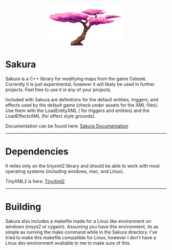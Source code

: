 <div align="center">
	<img src="assets/cherry_tree.png">
</div>

# Sakura
Sakura is a C++ library for modifying maps from the game Celeste. Currently it is just experimental, however it will likely be used in further projects. Feel free to use it in any of your projects.

Included with Sakura are definitions for the default entities, triggers, and effects used by the default game (check under assets for the XML files). Use them with the LoadEntityXML ( for triggers and entities) and the LoadEffectsXML (for effect style grounds).

Documentation can be found here: [Sakura Documentation](https://aracitdev.github.io/Sakura/)

---

# Dependencies
It relies only on the tinyxml2 library and should be able to work with most operating systems (including windows, mac, and Linux).

TinyXML2 is here: [TinyXml2](http://www.grinninglizard.com/tinyxml2/)

---
# Building
Sakura also includes a makefile made for a Linux like environment on windows (msys2 or cygwin). Assuming you have this environment, its as simple as running the make command while in the Sakura directory. I've tried to make this makefile compatible for Linux, however I don't have a Linux dev environment available to me to make sure of this.